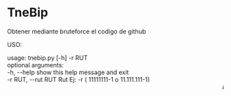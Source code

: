 # TneBip
Obtener mediante bruteforce el codigo de github


USO:

usage: tnebip.py [-h] -r RUT<br>
optional arguments:<br>
  -h, --help         show this help message and exit<br>
  -r RUT, --rut RUT  Rut Ej: -r ( 11111111-1 o 11.111.111-1)
<marquee>a
